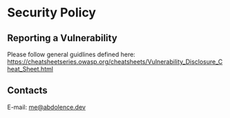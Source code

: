 # Security Policy

## Reporting a Vulnerability

Please follow general guidlines defined here:
https://cheatsheetseries.owasp.org/cheatsheets/Vulnerability_Disclosure_Cheat_Sheet.html

## Contacts
E-mail: me@abdolence.dev
